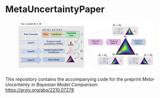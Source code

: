 
<!-- README.md is generated from README.Rmd. Please edit that file -->

# MetaUncertaintyPaper

<!-- badges: start -->
<!-- badges: end -->
<center>
<img src="inst/meta-uncertainty-figure-1.png" style="width:85.0%" />
</center>

This repository contains the accompanying code for the preprint
*Meta-Uncertainty in Bayesian Model Comparison*:
<https://arxiv.org/abs/2210.07278>
